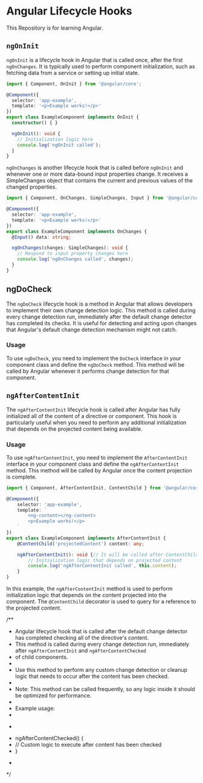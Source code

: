 # Angular Lifecycle Hooks

This Repository is for learning Angular.

## `ngOnInit`

`ngOnInit` is a lifecycle hook in Angular that is called once, after the first `ngOnChanges`. It is typically used to perform component initialization, such as fetching data from a service or setting up initial state.

```typescript
import { Component, OnInit } from '@angular/core';

@Component({
  selector: 'app-example',
  template: '<p>Example works!</p>'
})
export class ExampleComponent implements OnInit {
  constructor() { }

  ngOnInit(): void {
    // Initialization logic here
    console.log('ngOnInit called');
  }
}
```

`ngOnChanges` is another lifecycle hook that is called before `ngOnInit` and whenever one or more data-bound input properties change. It receives a SimpleChanges object that contains the current and previous values of the changed properties.

```typescript
import { Component, OnChanges, SimpleChanges, Input } from '@angular/core';

@Component({
  selector: 'app-example',
  template: '<p>Example works!</p>'
})
export class ExampleComponent implements OnChanges {
  @Input() data: string;

  ngOnChanges(changes: SimpleChanges): void {
    // Respond to input property changes here
    console.log('ngOnChanges called', changes);
  }
}
```
## ngDoCheck

The `ngDoCheck` lifecycle hook is a method in Angular that allows developers to implement their own change detection logic. This method is called during every change detection run, immediately after the default change detector has completed its checks. It is useful for detecting and acting upon changes that Angular's default change detection mechanism might not catch.

### Usage

To use `ngDoCheck`, you need to implement the `DoCheck` interface in your component class and define the `ngDoCheck` method. This method will be called by Angular whenever it performs change detection for that component.

## `ngAfterContentInit`

The `ngAfterContentInit` lifecycle hook is called after Angular has fully initialized all of the content of a directive or component. This hook is particularly useful when you need to perform any additional initialization that depends on the projected content being available.

### Usage

To use `ngAfterContentInit`, you need to implement the `AfterContentInit` interface in your component class and define the `ngAfterContentInit` method. This method will be called by Angular once the content projection is complete.

```typescript
import { Component, AfterContentInit, ContentChild } from '@angular/core';

@Component({
    selector: 'app-example',
    template: `
        <ng-content></ng-content>
        <p>Example works!</p>
    `
})
export class ExampleComponent implements AfterContentInit {
    @ContentChild('projectedContent') content: any;

    ngAfterContentInit(): void {// It will be called after ContentChild is intialized
        // Initialization logic that depends on projected content
        console.log('ngAfterContentInit called', this.content); 
    }
}
```

In this example, the `ngAfterContentInit` method is used to perform initialization logic that depends on the content projected into the component. The `@ContentChild` decorator is used to query for a reference to the projected content.


/**
 * Angular lifecycle hook that is called after the default change detector has completed checking all of the directive's content.
 * This method is called during every change detection run, immediately after `ngAfterContentInit` and `ngAfterContentChecked` 
 * of child components.
 * 
 * Use this method to perform any custom change detection or cleanup logic that needs to occur after the content has been checked.
 * 
 * Note: This method can be called frequently, so any logic inside it should be optimized for performance.
 * 
 * Example usage:
 * 
 * ```typescript
 * ngAfterContentChecked() {
 *   // Custom logic to execute after content has been checked
 * }
 * ```
 */